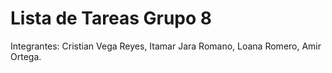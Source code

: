 # Lista de Tareas Grupo 8

Integrantes: Cristian Vega Reyes, Itamar Jara Romano, Loana Romero, Amir Ortega.
